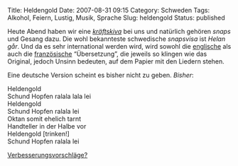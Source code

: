 Title: Heldengold
Date: 2007-08-31 09:15
Category: Schweden
Tags: Alkohol, Feiern, Lustig, Musik, Sprache
Slug: heldengold
Status: published

Heute Abend haben wir eine
[*kräftskiva*](http://www.fiket.de/2006/08/27/wort-der-woche-kraeftskiva/)
bei uns und natürlich gehören *snaps* und Gesang dazu. Die wohl
bekannteste schwedische *snapsvisa* ist *Helan går*. Und da es sehr
international werden wird, wird sowohl die
[englische](http://www.fiket.de/2007/01/07/wort-der-woche-gasque/#helan)
als auch die
[französische](http://www.snapsvisor.eu/dryckesvisor/utlandska-visor/?id=67)
“Übersetzung”, die jeweils so klingen wie das Original, jedoch Unsinn
bedeuten, auf dem Papier mit den Liedern stehen.

Eine deutsche Version scheint es bisher nicht zu geben. *Bisher*:

Heldengold  
Schund Hopfen ralala lala lei  
Heldengold  
Schund Hopfen ralala lei  
Oktan somit ehelich tarnt  
Handteller in der Halbe vor  
Heldengold [trinken!]  
Schund Hopfen ralala lei

[Verbesserungsvorschläge?](http://www.fiket.de/2007/08/31/heldengold/#comments)

